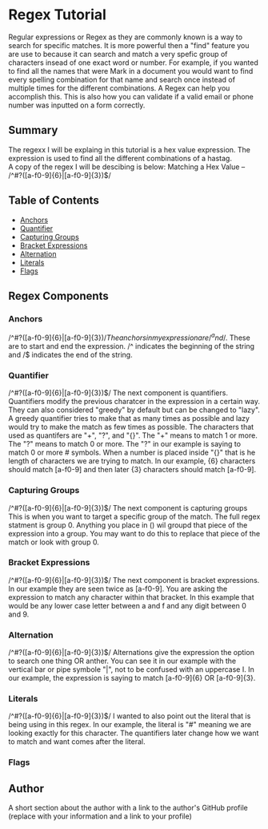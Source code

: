 # Regex Tutorial

Regular expressions or Regex as they are commonly known is a way to search for specific matches.  It is more powerful then a "find" feature you are use to because it can search and match a very spefic group of characters insead of one exact word or number.  For example, if you wanted to find all the names that were Mark in a document you would want to find every spelling combination for that name and search once instead of multiple times for the different combinations. A Regex can help you accomplish this.  This is also how you can validate if a valid email or phone number was inputted on a form correctly.  

## Summary

The regexx I will be explaing in this tutorial is a hex value expression.  The expression is used to find all the different combinations of a hastag.  
A copy of the regex I will be descibing is below:
Matching a Hex Value – /^#?([a-f0-9]{6}|[a-f0-9]{3})$/

## Table of Contents

- [Anchors](#anchors)
- [Quantifier](#quantifier)
- [Capturing Groups](#capturing-groups)
- [Bracket Expressions](#bracket-expressions)
- [Alternation](#alternation)
- [Literals](#literals)
- [Flags](#flags)

## Regex Components

### Anchors
/^#?([a-f0-9]{6}|[a-f0-9]{3})$/
The anchors in my expression are /^ and /$. These are to start and end the expression.  /^ indicates the beginning of the string and /$ indicates the end of the string. 

### Quantifier
/^#?([a-f0-9]{6}|[a-f0-9]{3})$/
The next component is quantifiers. Quantifiers modify the previous charatcer in the expression in a certain way.  They can also considered "greedy" by default but can be changed to "lazy". A greedy quantifier tries to make that as many times as possible and lazy would try to make the match as few times as possible. The characters that used as quantifers are "+", "?", and "{}". The "+" means to match 1 or more.  The "?" means to match 0 or more. The 
"?" in our example is saying to match 0 or more # symbols.  When a number is placed inside "{}" that is he length of characters we are trying to match.  In our example, {6} characters should match [a-f0-9] and then later {3} characters should match [a-f0-9]. 

### Capturing Groups
/^#?([a-f0-9]{6}|[a-f0-9]{3})$/
The next component is capturing groups  This is when you want to target a specific group of the match.  The full regex statment is group 0.  Anything you place in () wil groupd that piece of the expression into a group.  You may want to do this to replace that piece of the match or look with group 0. 

### Bracket Expressions
/^#?([a-f0-9]{6}|[a-f0-9]{3})$/
The next component is bracket expressions.  In our example they are seen twice as [a-f0-9]. You are asking the expression to match any character within that bracket.  In this example that would be any lower case letter between a and f and any digit between 0 and 9. 

### Alternation
/^#?([a-f0-9]{6}|[a-f0-9]{3})$/
Alternations give the expression the option to search one thing OR anther.  You can see it in our example with the vertical bar or pipe symbole "|", not to be confused with an uppercase I. In our example, the expression is saying to match [a-f0-9]{6} OR [a-f0-9]{3}.  

### Literals
/^#?([a-f0-9]{6}|[a-f0-9]{3})$/
I wanted to also point out the literal that is being using in this regex.  In our example, the literal is "#" meaning we are looking exactly for this character. The quantifiers later change how we want to match and want comes after the literal.  

### Flags


## Author

A short section about the author with a link to the author's GitHub profile (replace with your information and a link to your profile)
